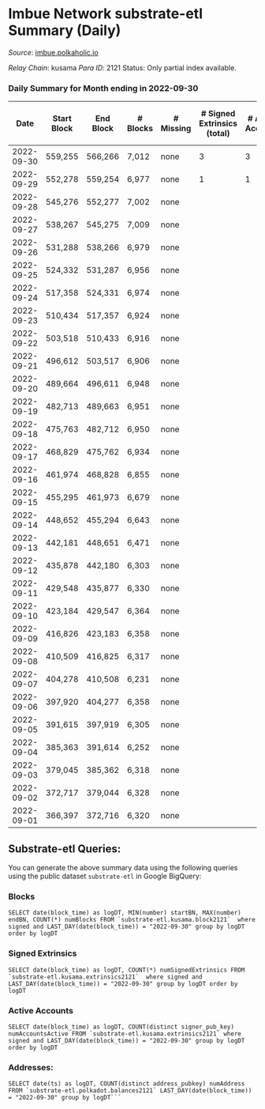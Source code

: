 # Imbue Network substrate-etl Summary (Daily)

_Source_: [imbue.polkaholic.io](https://imbue.polkaholic.io)

*Relay Chain*: kusama
*Para ID*: 2121
Status: Only partial index available.


### Daily Summary for Month ending in 2022-09-30


| Date | Start Block | End Block | # Blocks | # Missing | # Signed Extrinsics (total) | # Active Accounts | # Addresses with Balances | # Events | # Transfers | # XCM Transfers In | # XCM Transfers Out |
| ---- | ----------- | --------- | -------- | --------- | --------------------------- | ----------------- | ------------------------- | -------- | ----------- | ------------------ | ------------------- |
| 2022-09-30 | 559,255 | 566,266 | 7,012 | none | 3 | 3 |  | 15,232 | 296  |   |   |
| 2022-09-29 | 552,278 | 559,254 | 6,977 | none | 1 | 1 |  | 13,964 |   |   |   |
| 2022-09-28 | 545,276 | 552,277 | 7,002 | none |  |  |  | 14,008 |   |   |   |
| 2022-09-27 | 538,267 | 545,275 | 7,009 | none |  |  |  | 14,021 |   |   |   |
| 2022-09-26 | 531,288 | 538,266 | 6,979 | none |  |  |  | 13,962 |   |   |   |
| 2022-09-25 | 524,332 | 531,287 | 6,956 | none |  |  |  | 13,916 |   |   |   |
| 2022-09-24 | 517,358 | 524,331 | 6,974 | none |  |  |  | 13,952 |   |   |   |
| 2022-09-23 | 510,434 | 517,357 | 6,924 | none |  |  |  | 13,852 |   |   |   |
| 2022-09-22 | 503,518 | 510,433 | 6,916 | none |  |  |  | 13,836 |   |   |   |
| 2022-09-21 | 496,612 | 503,517 | 6,906 | none |  |  |  | 13,816 |   |   |   |
| 2022-09-20 | 489,664 | 496,611 | 6,948 | none |  |  |  | 13,899 |   |   |   |
| 2022-09-19 | 482,713 | 489,663 | 6,951 | none |  |  | 4 | 13,906 |   |   |   |
| 2022-09-18 | 475,763 | 482,712 | 6,950 | none |  |  | 4 | 13,904 |   |   |   |
| 2022-09-17 | 468,829 | 475,762 | 6,934 | none |  |  | 4 | 13,872 |   |   |   |
| 2022-09-16 | 461,974 | 468,828 | 6,855 | none |  |  | 4 | 13,714 |   |   |   |
| 2022-09-15 | 455,295 | 461,973 | 6,679 | none |  |  | 4 | 13,362 |   |   |   |
| 2022-09-14 | 448,652 | 455,294 | 6,643 | none |  |  | 4 | 13,289 |   |   |   |
| 2022-09-13 | 442,181 | 448,651 | 6,471 | none |  |  | 4 | 12,946 |   |   |   |
| 2022-09-12 | 435,878 | 442,180 | 6,303 | none |  |  | 4 | 12,609 |   |   |   |
| 2022-09-11 | 429,548 | 435,877 | 6,330 | none |  |  |  | 12,667 |   |   |   |
| 2022-09-10 | 423,184 | 429,547 | 6,364 | none |  |  |  | 12,731 |   |   |   |
| 2022-09-09 | 416,826 | 423,183 | 6,358 | none |  |  | 4 | 12,720 |   |   |   |
| 2022-09-08 | 410,509 | 416,825 | 6,317 | none |  |  | 4 | 12,637 |   |   |   |
| 2022-09-07 | 404,278 | 410,508 | 6,231 | none |  |  | 4 | 12,466 |   |   |   |
| 2022-09-06 | 397,920 | 404,277 | 6,358 | none |  |  | 4 | 12,719 |   |   |   |
| 2022-09-05 | 391,615 | 397,919 | 6,305 | none |  |  | 4 | 12,614 |   |   |   |
| 2022-09-04 | 385,363 | 391,614 | 6,252 | none |  |  | 4 | 12,507 |   |   |   |
| 2022-09-03 | 379,045 | 385,362 | 6,318 | none |  |  | 4 | 12,640 |   |   |   |
| 2022-09-02 | 372,717 | 379,044 | 6,328 | none |  |  | 4 | 12,659 |   |   |   |
| 2022-09-01 | 366,397 | 372,716 | 6,320 | none |  |  | 4 | 12,644 |   |   |   |

## Substrate-etl Queries:
You can generate the above summary data using the following queries using the public dataset `substrate-etl` in Google BigQuery:


### Blocks
```
SELECT date(block_time) as logDT, MIN(number) startBN, MAX(number) endBN, COUNT(*) numBlocks FROM `substrate-etl.kusama.block2121`  where signed and LAST_DAY(date(block_time)) = "2022-09-30" group by logDT order by logDT
```


### Signed Extrinsics
```
SELECT date(block_time) as logDT, COUNT(*) numSignedExtrinsics FROM `substrate-etl.kusama.extrinsics2121`  where signed and LAST_DAY(date(block_time)) = "2022-09-30" group by logDT order by logDT
```


### Active Accounts
```
SELECT date(block_time) as logDT, COUNT(distinct signer_pub_key) numAccountsActive FROM `substrate-etl.kusama.extrinsics2121` where signed and LAST_DAY(date(block_time)) = "2022-09-30" group by logDT order by logDT
```


### Addresses:
```
SELECT date(ts) as logDT, COUNT(distinct address_pubkey) numAddress FROM `substrate-etl.polkadot.balances2121` LAST_DAY(date(block_time)) = "2022-09-30" group by logDT```

